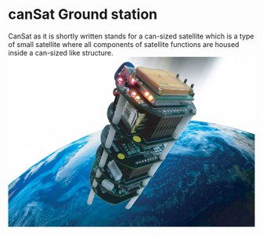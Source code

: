 # canSat Ground station
CanSat as it is shortly written stands for a can-sized satellite which is a type of small satellite where all components of satellite functions are housed inside a can-sized like structure.
![alt text](files/appDocs/cansat_kit.png)
